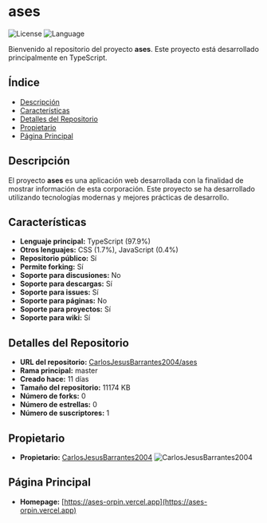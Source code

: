 # ases

![License](https://img.shields.io/badge/license-Unlicensed-blue.svg)
![Language](https://img.shields.io/badge/language-TypeScript-blue.svg)

Bienvenido al repositorio del proyecto **ases**. Este proyecto está desarrollado principalmente en TypeScript.

## Índice

- [Descripción](#descripción)
- [Características](#características)
- [Detalles del Repositorio](#detalles-del-repositorio)
- [Propietario](#propietario)
- [Página Principal](#página-principal)

## Descripción

El proyecto **ases** es una aplicación web desarrollada con la finalidad de mostrar información de esta corporación. Este proyecto se ha desarrollado utilizando tecnologías modernas y mejores prácticas de desarrollo.

## Características

- **Lenguaje principal:** TypeScript (97.9%)
- **Otros lenguajes:** CSS (1.7%), JavaScript (0.4%)
- **Repositorio público:** Sí
- **Permite forking:** Sí
- **Soporte para discusiones:** No
- **Soporte para descargas:** Sí
- **Soporte para issues:** Sí
- **Soporte para páginas:** No
- **Soporte para proyectos:** Sí
- **Soporte para wiki:** Sí

## Detalles del Repositorio

- **URL del repositorio:** [CarlosJesusBarrantes2004/ases](https://github.com/CarlosJesusBarrantes2004/ases)
- **Rama principal:** master
- **Creado hace:** 11 días
- **Tamaño del repositorio:** 11174 KB
- **Número de forks:** 0
- **Número de estrellas:** 0
- **Número de suscriptores:** 1

## Propietario

- **Propietario:** [CarlosJesusBarrantes2004](https://github.com/CarlosJesusBarrantes2004)
![CarlosJesusBarrantes2004](https://avatars.githubusercontent.com/u/147318137?v=4)

## Página Principal

- **Homepage:** [https://ases-orpin.vercel.app](https://ases-orpin.vercel.app)
